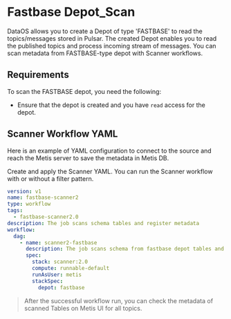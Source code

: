 # Fastbase Depot_Scan

DataOS allows you to create a Depot of type 'FASTBASE' to read the topics/messages stored in Pulsar. The created Depot enables you to read the published topics and process incoming stream of messages. You can scan metadata from FASTBASE-type depot with Scanner workflows.

## Requirements

To scan the FASTBASE depot, you need the following:

- Ensure that the depot is created and you have `read` access for the depot.

## Scanner Workflow YAML

Here is an example of YAML configuration to connect to the source and reach the Metis server to save the metadata in Metis DB.

Create and apply the Scanner YAML. You can run the Scanner workflow with or without a filter pattern. 

```yaml
version: v1
name: fastbase-scanner2
type: workflow
tags:
  - fastbase-scanner2.0
description: The job scans schema tables and register metadata
workflow:
  dag:
    - name: scanner2-fastbase
      description: The job scans schema from fastbase depot tables and register metadata to metis2
      spec:
        stack: scanner:2.0
        compute: runnable-default
        runAsUser: metis
        stackSpec:
          depot: fastbase
```

> After the successful workflow run, you can check the metadata of scanned Tables on Metis UI for all topics.
